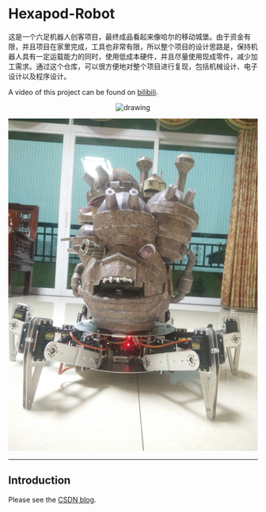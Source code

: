# Hexapod-Robot
这是一个六足机器人创客项目，最终成品看起来像哈尔的移动城堡。由于资金有限，并且项目在家里完成，工具也非常有限，所以整个项目的设计思路是，保持机器人具有一定运载能力的同时，使用低成本硬件，并且尽量使用现成零件，减少加工需求。通过这个仓库，可以很方便地对整个项目进行复现，包括机械设计、电子设计以及程序设计。

A video of this project can be found on [bilibili](https://www.bilibili.com/video/av64897985/?from=search&seid=7617299682517278991&vd_source=153ba278958fdc1d3c65643050d045ed).

<p align='center'>
    <img src="./pic/robot.jpg" alt="drawing" width="800"/>
</p>

<p align='center'>
    <img src="./pic/castle.jpg" alt="drawing" width="800"/>
</p>

---

## Introduction

Please see the [CSDN blog](https://blog.csdn.net/coolyabao/article/details/100145744).